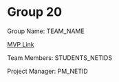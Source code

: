 # Group 20
Group Name: TEAM_NAME

[MVP Link](https://docs.google.com/document/d/1NC0xtEWcPGts8c8F4mTPhqPCJtbjTV9I/edit)

Team Members: STUDENTS_NETIDS

Project Manager: PM_NETID
